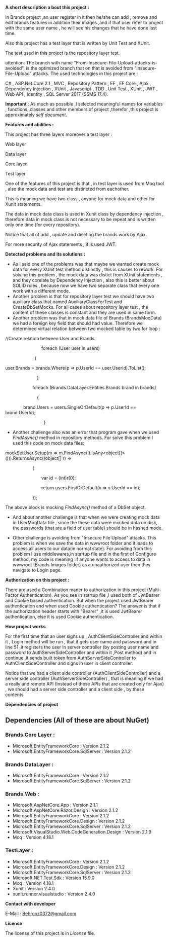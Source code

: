 **A short description a bout this project :**

In Brands project  ,an user register in it then he/she can add , remove and edit brands features in addition their images ,and if that user refer to project with the same user name , he will see his changes that he have done last time.

Also this project has a test layer that is written by Unit Test and XUnit.

The test used in this project is the repository layer test.

attention: The branch with name "From-Insecure-File-Upload-attacks-is-avoided",
is the optimized branch that on that is avoided from "Insecure-File-Upload"
attacks.
The used technologies in this project are :

C# , ASP.Net Core 2.1 , MVC , Repository Pattern , EF , EF Core , Ajax , Dependency Injection , XUnit , Javascript , TDD , Unit Test , XUnit , JWT , Web API , Identity , SQL Server 2017 (SSMS 17.4).

**Important** : As much as possible ,I selected meaningful names for variables , functions ,classes and other members of project ,therefor ,this project is approximately *self document*.


**Features and abilities :**

This project has three layers moreover a test layer :

Web layer

Data layer

Core layer

Test layer

One of the features of this project is that , in test layer is used from Moq tool , also the mock data and test are distincted from eachother.

This is meaning we have two class , anyone for mock data and other for Xunit statements.

The data in mock data class is used in Xunit class by dependency injection , therefore data in mock class is not necessary to be repeat and is written only one time (for every repository).

Notice that all of add , update and deleting the brands work by Ajax.

For more security of Ajax statements , it is used JWT.

**Detected problems and its solutions :**

- As I said one of the problems was that maybe we wanted create mock data  for every XUnit test method distinctly , this is causes to rework. For solving this problem , the mock data was distict from XUnit statements , and they corelate by Dependency Injection , also this is better about SOLID rules , because now we have two separate class that every one work with a different mode.	
- Another problem is that for repository layer test we should have two auxiliary class that named AuxiliaryClassForTest and CreateDbSetMocks. For all cases about repository layer test , the content of these classes is constant and they are used in same form.
- Another problem was that in mock data file of Brands (BrandsMoqData) we had a foreign key field that should had value. Therefore we determined virtual relation between two mocked table by two for loop :

//Create relation between User and Brands

`           	 `foreach (User user in users)

`          	  `{

user.Brands = brands.Where(p => p.UserId == user.UserId).ToList();

`              `}


`            `foreach (Brands.DataLayer.Entities.Brands brand in brands)

`              `{

`        `brand.Users = users.SingleOrDefault(p =>   p.UserId == brand.UserId);

`           	  `}

- Another challenge also was an error that program gave when we used *FindAsync()* method in repository methods. For solve this problem I used this code on mock data files:

mockSetUser.Setup(m => m.FindAsync(It.IsAny<object[]>())).ReturnsAsync((object[] r) =>

`            `{

`                `var id = (int)r[0];

`                `return users.FirstOrDefault(x => x.UserId == id);

`            `});

The above block is mocking *FindAsync()* method of a DbSet object.

- And about another challenge is that when we were creating mock data in UserMoqData  file , since the these data were mocked data on disk, the passwords (that are a field of user table) should be in hashed mode.

- Other challenge is avoiding from "Insecure File Upload" attacks.
  This problem is when we save the data in wwwroot folder and it leads to access all
  users to our data(in normal state).
  For avoiding from this problem I use middlewares,in startup file and in the first of Configure method, my code is meaning :if anyone wants to access to data in wwwroot (Brands Images folder) as a unauthorized user then they navigate to Login page.

**Authorization on this project :**

There are used a Combination maner to authorization in this project (Multi-Factor Authentication).
As you see in startup file ,I used both of JwtBearer and Cookie based authentication.
But when the project used JwtBearer authentication and when used Cookie authentication?
The answer is that if the authorization header starts with "Bearer" ,it is used JwtBearer authentication,
else it is used Cookie authentication.

**How project works**

For the first time that an user signs up , AuthClientSideController and within it , Login method will be run , that it gets user name and password and in line 51 ,it registers the user in server controller (by posting user name and password to AuthServerSideController and within it ,Post method) and in continue ,it sends built token from AuthServerSideController to AuthClientSideController and signs in user in client controller.

Notice that we had a client side controller (AuthClientSideController) and a server side controller (AuthServerSideController) , that is meaning if we had a really and remote API (Instead of these APIs that are created only for Ajax) , we should had a server side controller and a client side , by these contents.

**Dependencies of project**

## Dependencies (All of these are about NuGet)

### Brands.Core Layer :


- Microsoft.EntityFrameworkCore : Version 2.1.2
- Microsoft.EntityFrameworkCore.SqlServer : Version 2.1.2

### Brands.DataLayer :


- Microsoft.EntityFrameworkCore : Version 2.1.2
- Microsoft.EntityFrameworkCore.SqlServer : Version 2.1.2

### Brands.Web :


- Microsoft.AspNetCore.App : Version 2.1.1
- Microsoft.AspNetCore.Razor.Design : Version 2.1.2
- Microsoft.EntityFrameworkCore : Version 2.1.2
- Microsoft.EntityFrameworkCore.Design : Version 2.1.2
- Microsoft.EntityFrameworkCore.SqlServer : Version 2.1.2
- Microsoft.VisualStudio.Web.CodeGeneration.Design : Version 2.1.9
- Moq : Version 4.18.1

### TestLayer :


- Microsoft.EntityFrameworkCore : Version 2.1.2
- Microsoft.EntityFrameworkCore.Design : Version 2.1.2
- Microsoft.EntityFrameworkCore.SqlServer : Version 2.1.2
- Microsoft.NET.Test.Sdk : Version 15.9.0
- Moq : Version 4.18.1
- Xunit : Version 2.4.0
- xunit.runner.visualstudio : Version 2.4.0

**Contact with developer**

E-Mail : <Behrooz0372@gmail.com>

**License**

The license of this project is in *License* file.



